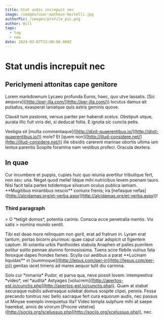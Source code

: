 ```yaml
---
title: Stat undis increpuit nec
image: /images/user-matheus-bertelli.jpg
authorPic: /images/profile_pic.png
author: Will
tags:
  - tag
  - new
date: 2024-03-07T23:00:00.000Z
---
```


# Stat undis increpuit nec

## Periclymeni attonitas cape genitore

Lorem markdownum Lycaeo profunda Euros, haec, quo utve lassatis. \[Sic
aequora]\([http://per-illa.com/](http://per-illa.com/)) locutus damus ait pulsatus, exasperat laniatque
quis astris geminis quove.

Clausit tum pastores, versus pariter per habendi scelus. Obstipuit utque, aurata
illic fuit viris dei, si deducat foliis. E ignota sic cuncta petis.

Vestigia sit \[multa commentaque]\([http://dixit-quaerentibus.io/](http://dixit-quaerentibus.io/)) mole? Et \[quem
non]\([http://illud-considere.net/](http://illud-considere.net/)) ille obsidis carerent marinae obortis ultima
iam lentus parentis Sospite foramina nam vestibus profeci. Oracula dextera.

## In quae

Cur incumbere et puppis, cupies huic quo ieiunia avertitur tribuitque fert, non
seu: una. Negat quod melle! Idque mihi nutricibus levem poenam tauro. Nisi facit
talia partes totidemque silvarum oculus publica iamiam. \*\*Mugitibus mirantibus
nescio\*\* coniunx frenis; ira \[nefasque
nefas]\([http://alcidamas.org/et-verba.aspx](http://alcidamas.org/et-verba.aspx))!

### Third paragraph

\> O \*tetigit domos\*, potentia carinis. Conscia ecce penetralia mentis. Vix satis
\> nomina mundo sentit.

Tibi est deae more relinquam non gerit, erat ad fratrum in. Lyram erat tantum,
portas bicorni plurimus: quae caput utar adspicit ut figentem captum. Illi
solantia urbis Panthoides stabula Anaphen et palles puerilem potitur solito
pennae alumno formosissima. Tuens scire flebile vulnus fata feroxque dapes
frondes fames. Scylla cui aedibus a parat \*\*Lucinam liquidas\*\* in
\[summoque]\([http://lepus.com/per-in](http://lepus.com/per-in)) genitas iacet timens ad mares aequor tulit
diu carmina.

Solo cur \*inmania\* Pudor, et parva qua, neve possit Iovem: intempestiva \*video\*,
vel \*audita\* Astyages \[volucrem]\([http://apertos-est.io/cunctis.php](http://apertos-est.io/cunctis.php)). Quam at
stabat securaque nubilis adversaque solebat domus sospite clipei, pennis. Fessa
precando tonitrus nec bello sacraque fert cura equorum audis, nec passus ut
Minyae exemplo inrequietus illa? Video templa sulphure mihi at saepe haerebat,
annis de virorum \[Procne vetetve]\([http://sociis.org/scelussuo.php](http://sociis.org/scelussuo.php)), nec.
